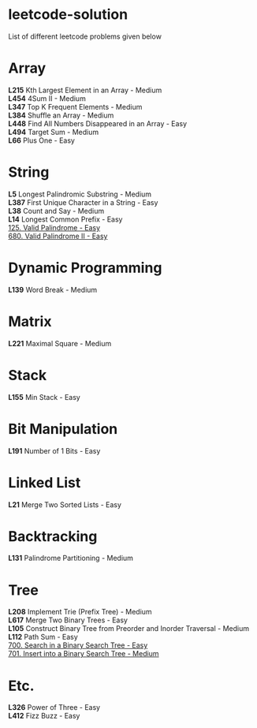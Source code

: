 # leetcode-solution
List of different leetcode problems given below


# Array
<b>L215</b> Kth Largest Element in an Array - Medium </br>
<b>L454</b> 4Sum II - Medium </br>
<b>L347</b> Top K Frequent Elements - Medium </br>
<b>L384</b> Shuffle an Array - Medium </br>
<b>L448</b> Find All Numbers Disappeared in an Array - Easy </br>
<b>L494</b> Target Sum - Medium </br>
<b>L66</b> Plus One - Easy </br>

# String
<b>L5</b> Longest Palindromic Substring - Medium </br>
<b>L387</b> First Unique Character in a String - Easy </br>
<b>L38</b> Count and Say - Medium </br>
<b>L14</b> Longest Common Prefix - Easy </br>
<a href="https://leetcode.com/problems/valid-palindrome/">125. Valid Palindrome - Easy</a> </br>
<a href="https://leetcode.com/problems/valid-palindrome-ii/">680. Valid Palindrome II - Easy</a> </br>


# Dynamic Programming
<b>L139</b> Word Break - Medium </br>

# Matrix
<b>L221</b> Maximal Square - Medium </br>

# Stack
<b>L155</b> Min Stack - Easy

# Bit Manipulation
<b>L191</b> Number of 1 Bits - Easy

# Linked List
<b>L21</b> Merge Two Sorted Lists - Easy

# Backtracking
<b>L131</b> Palindrome Partitioning - Medium

# Tree
<b>L208</b> Implement Trie (Prefix Tree) - Medium </br>
<b>L617</b> Merge Two Binary Trees - Easy </br>
<b>L105</b> Construct Binary Tree from Preorder and Inorder Traversal - Medium </br>
<b>L112</b> Path Sum - Easy </br>
<a href="https://leetcode.com/problems/search-in-a-binary-search-tree/">700. Search in a Binary Search Tree - Easy</a> </br>
<a href="https://leetcode.com/problems/insert-into-a-binary-search-tree/">701. Insert into a Binary Search Tree - Medium</a> </br>


# Etc.
<b>L326</b> Power of Three - Easy </br>
<b>L412</b> Fizz Buzz - Easy </br>
